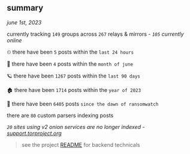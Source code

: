 
## summary
_june 1st, 2023_

currently tracking `149` groups across `267` relays & mirrors - _`105` currently online_

⏲ there have been `5` posts within the `last 24 hours`

🦈 there have been `4` posts within the `month of june`

🪐 there have been `1267` posts within the `last 90 days`

🏚 there have been `1714` posts within the `year of 2023`

🦕 there have been `6405` posts `since the dawn of ransomwatch`

there are `80` custom parsers indexing posts

_`20` sites using v2 onion services are no longer indexed - [support.torproject.org](https://support.torproject.org/onionservices/v2-deprecation/)_

> see the project [README](https://github.com/joshhighet/ransomwatch#ransomwatch--) for backend technicals
